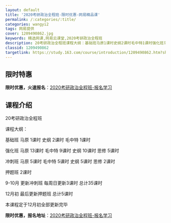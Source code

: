 ```yaml
---
layout: default
title: '2020考研政治全程班-限时优惠-网易精品课'
permalink: /:categories/:title/
categories: wangyi2
tags: 网易提供
cover: 1209490862.jpg
keywords: 精选网课,网易云课堂,2020考研政治全程班
description: 20考研政治全程班课程大纲：基础班马原1课时史纲2课时毛中特1课时强化班马原13课时毛中特9课时史纲10课时思修5课时冲
classid: 1209490862
targetlink: https://study.163.com/course/introduction/1209490862.htm?share=1&shareId=1025206652&utm_campaign=share&utm_medium=iphoneShare&utm_source=&utm_u=1025206652
---
```


## 限时特惠

**限时优惠，火速报名**：[2020考研政治全程班-报名学习](https://study.163.com/course/introduction/1209490862.htm?share=1&shareId=1025206652&utm_campaign=share&utm_medium=iphoneShare&utm_source=&utm_u=1025206652)

## 课程介绍

20考研政治全程班

课程大纲：

基础班       马原  1课时    史纲 2课时  毛中特 1课时   

强化班       马原  13课时   毛中特 9课时  史纲 10课时   思修 5课时

冲刺班       马原  5课时  毛中特 5课时  史纲 5课时  思修 2课时

押题班      2课时

9-10月 更新冲刺班  每周日更新3课时 总计35课时

12月初 最后更新押题班  总计5课时

本课程定于12月初全部更新完毕

**限时优惠，报名地址**：[2020考研政治全程班-报名学习](https://study.163.com/course/introduction/1209490862.htm?share=1&shareId=1025206652&utm_campaign=share&utm_medium=iphoneShare&utm_source=&utm_u=1025206652)

